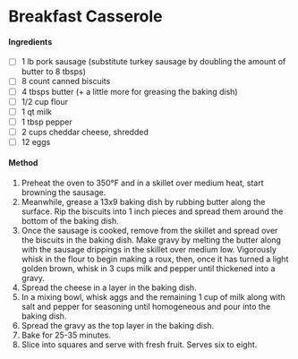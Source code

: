 # Breakfast Casserole

#### Ingredients

- [ ] 1 lb pork sausage (substitute turkey sausage by doubling the amount of butter to 8 tbsps)
- [ ] 8 count canned biscuits
- [ ] 4 tbsps butter (+ a little more for greasing the baking dish)
- [ ] 1/2 cup flour
- [ ] 1 qt milk
- [ ] 1 tbsp pepper
- [ ] 2 cups cheddar cheese, shredded
- [ ] 12 eggs

#### Method

1. Preheat the oven to 350°F and in a skillet over medium heat, start browning the sausage.
2. Meanwhile, grease a 13x9 baking dish by rubbing butter along the surface. Rip the biscuits into 1 inch pieces and spread them around the bottom of the baking dish.
3. Once the sausage is cooked, remove from the skillet and spread over the biscuits in the baking dish. Make gravy by melting the butter along with the sausage drippings in the skillet over medium low. Vigorously whisk in the flour to begin making a roux, then, once it has turned a light golden brown, whisk in 3 cups milk and pepper until thickened into a gravy.
4. Spread the cheese in a layer in the baking dish.
5. In a mixing bowl, whisk aggs and the remaining 1 cup of milk along with salt and pepper for seasoning until homogeneous and pour into the baking dish.
6. Spread the gravy as the top layer in the baking dish.
7. Bake for 25-35 minutes.
8. Slice into squares and serve with fresh fruit. Serves six to eight.

